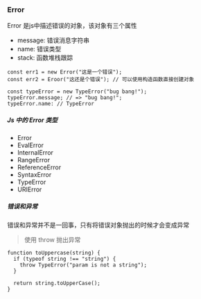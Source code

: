 ### Error

Error 是js中描述错误的对象，该对象有三个属性

*	message: 错误消息字符串
* name: 错误类型
* stack: 函数堆栈跟踪

```
const err1 = new Error("这是一个错误");
const err2 = Eroor("这还是个错误"); // 可以使用构造函数直接创建对象

const typeError = new TypeError("bug bang!");
typeError.message; // => "bug bang!";
typeError.name: // TypeError
```

##### Js 中的 Error 类型
- Error
- EvalError
- InternalError
- RangeError
- ReferenceError
- SyntaxError
- TypeError
- URIError

##### 错误和异常
错误和异常并不是一回事，只有将错误对象抛出的时候才会变成异常

> 使用 throw 抛出异常

```
function toUppercase(string) {
  if (typeof string !== "string") {
    throw TypeError("param is not a string");
  }

  return string.toUpperCase();
}
```
